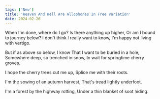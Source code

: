 ```yaml
---
tags: ['New']
title: 'Heaven And Hell Are Allophones In Free Variation'
date: 2024-02-26
---
```


When I'm done, where do I go?
Is there anything up higher,
Or am I bound to journey below?
I don't think I really want to know,
I'm happy not living with vertigo.

But if as above so below, I know
That I want to be buried in a hole,
Somewhere deep, so trenched in snow,
In wait for springtime cherry groves.

I hope the cherry trees cut me up,
Splice me with their roots.

I'm the sowing of an autumn harvest,
That's tread lightly underfoot.

I'm a forest by the highway rotting,
Under a thin blanket of soot hiding.

